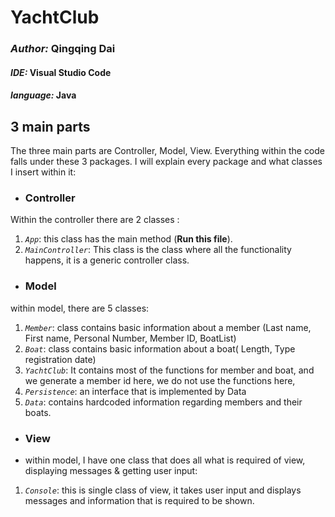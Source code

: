 #  YachtClub
### _**Author**:_ Qingqing Dai
#### _**IDE**:_ Visual Studio Code
#### _**language**:_ Java

## **3 main parts**
The three main parts are Controller, Model, View.
Everything within the code falls under these 3 packages. I will explain every package and what classes I insert within it:
- ### **Controller**
Within the controller there are 2 classes : 
1. _`App`_: this class has the main method (**Run this file**).
2. _`MainController`_: This class is the class where all the functionality happens, it is a generic controller class.
- ### **Model**
within model, there are 5 classes:
1. _`Member`_: class contains basic information about a member (Last name, First name, Personal Number, Member ID, BoatList)
2. _`Boat`_: class contains basic information about a boat( Length, Type registration date)
3. _`YachtClub`_: It contains most of the functions for member and boat, and we generate a member id here, we do not use the functions here,
4. _`Persistence`_: an interface that is implemented by Data
5. _`Data`_: contains hardcoded information regarding members and their boats.
- ### **View**
- within model, I have one class that does all what is required of view, displaying messages & getting user input:
1. _`Console`_: this is single class of view, it takes user input and displays messages and information that is required to be shown.
